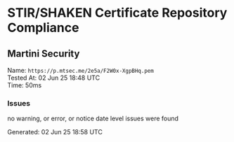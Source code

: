 # STIR/SHAKEN Certificate Repository Compliance

## Martini Security

Name: `https://p.mtsec.me/2e5a/F2W0x-XgpBHq.pem`\
Tested At: 02 Jun 25 18:48 UTC\
Time: 50ms

### Issues

no warning, or error, or notice date level issues were found

Generated: 02 Jun 25 18:58 UTC